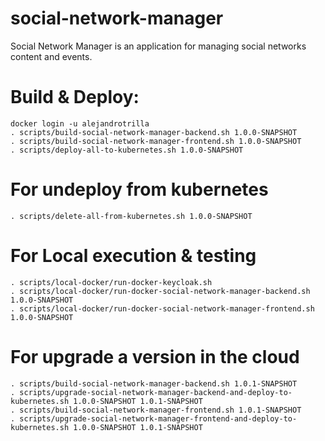 # social-network-manager
Social Network Manager is an application for managing social networks content and events.

# Build & Deploy:
```
docker login -u alejandrotrilla
. scripts/build-social-network-manager-backend.sh 1.0.0-SNAPSHOT
. scripts/build-social-network-manager-frontend.sh 1.0.0-SNAPSHOT
. scripts/deploy-all-to-kubernetes.sh 1.0.0-SNAPSHOT
```

# For undeploy from kubernetes
```
. scripts/delete-all-from-kubernetes.sh 1.0.0-SNAPSHOT
```

# For Local execution & testing
```
. scripts/local-docker/run-docker-keycloak.sh
. scripts/local-docker/run-docker-social-network-manager-backend.sh 1.0.0-SNAPSHOT
. scripts/local-docker/run-docker-social-network-manager-frontend.sh 1.0.0-SNAPSHOT
```

# For upgrade a version in the cloud
```
. scripts/build-social-network-manager-backend.sh 1.0.1-SNAPSHOT
. scripts/upgrade-social-network-manager-backend-and-deploy-to-kubernetes.sh 1.0.0-SNAPSHOT 1.0.1-SNAPSHOT 
. scripts/build-social-network-manager-frontend.sh 1.0.1-SNAPSHOT
. scripts/upgrade-social-network-manager-frontend-and-deploy-to-kubernetes.sh 1.0.0-SNAPSHOT 1.0.1-SNAPSHOT 
```
